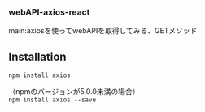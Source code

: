 ### webAPI-axios-react
main:axiosを使ってwebAPIを取得してみる、GETメソッド  
## Installation  
`npm install axios`  

 （npmのバージョンが5.0.0未満の場合）  
`npm install axios --save`
